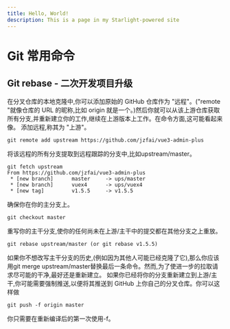 ```yaml
---
title: Hello, World!
description: This is a page in my Starlight-powered site
---
```


# Git 常用命令

## Git rebase - 二次开发项目升级

在分叉仓库的本地克隆中,你可以添加原始的 GitHub 仓库作为 "远程"。("remote "就像仓库的 URL 的昵称,比如 origin 就是一个。)然后你就可以从该上游仓库获取所有分支,并重新建立你的工作,继续在上游版本上工作。在命令方面,这可能看起来像。
添加远程,称其为 "上游"。

```
git remote add upstream https://github.com/jzfai/vue3-admin-plus
```

将该远程的所有分支提取到远程跟踪的分支中,比如upstream/master。

```
git fetch upstream
From https://github.com/jzfai/vue3-admin-plus
 * [new branch]      master     -> ups/master
 * [new branch]      vuex4      -> ups/vuex4
 * [new tag]         v1.5.5     -> v1.5.5
```

确保你在你的主分支上。

```
git checkout master
```

重写你的主干分支,使你的任何尚未在上游/主干中的提交都在其他分支之上重放。

```
git rebase upstream/master (or git rebase v1.5.5)
```

如果你不想改写主干分支的历史,(例如因为其他人可能已经克隆了它),那么你应该用git merge upstream/master替换最后一条命令。然而,为了使进一步的拉取请求尽可能的干净,最好还是重新建立。
如果你已经将你的分支重新建立到上游/主干,你可能需要强制推送,以便将其推送到 GitHub 上你自己的分叉仓库。你可以这样做

```
git push -f origin master
```

你只需要在重新编译后的第一次使用-f。

